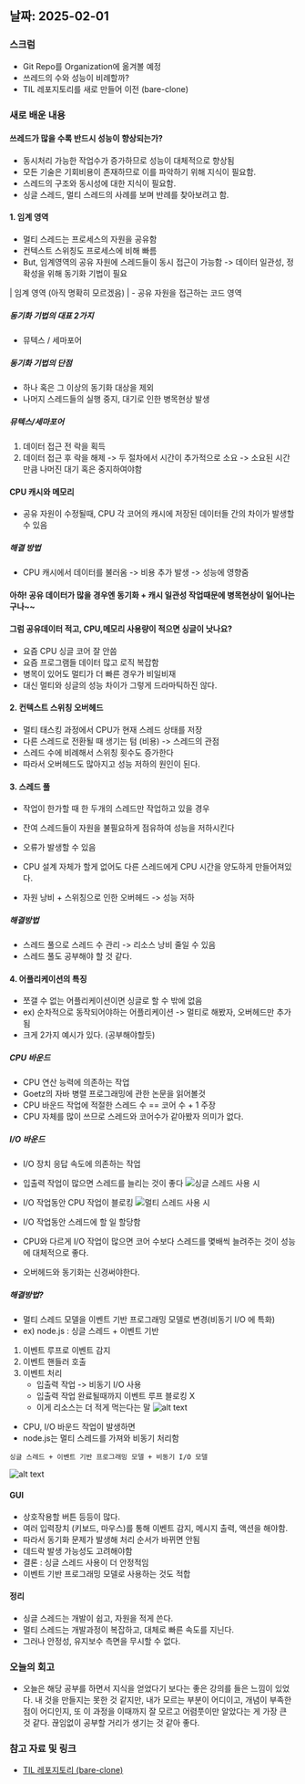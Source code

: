 ## 날짜: 2025-02-01

### 스크럼
- Git Repo를 Organization에 옮겨볼 예정
- 쓰레드의 수와 성능이 비례할까?
- TIL 레포지토리를 새로 만들어 이전 (bare-clone)

### 새로 배운 내용
#### 쓰레드가 많을 수록 반드시 성능이 향상되는가?
- 동시처리 가능한 작업수가 증가하므로 성능이 대체적으로 향상됨
- 모든 기술은 기회비용이 존재하므로 이를 파악하기 위해 지식이 필요함.
- 스레드의 구조와 동시성에 대한 지식이 필요함.
- 싱글 스레드, 멀티 스레드의 사례를 보며 반례를 찾아보려고 함.

#### 1. 임계 영역
- 멀티 스레드는 프로세스의 자원을 공유함
- 컨텍스트 스위칭도 프로세스에 비해 빠름
- But, 임계영역의 공유 자원에 스레드들이 동시 접근이 가능함
-> 데이터 일관성, 정확성을 위해 동기화 기법이 필요

| 임계 영역 (아직 명확히 모르겠음)
| - 공유 자원을 접근하는 코드 영역

##### 동기화 기법의 대표 2가지
- 뮤텍스 / 세마포어

##### 동기화 기법의 단점
- 하나 혹은 그 이상의 동기화 대상을 제외
- 나머지 스레드들의 실행 중지, 대기로 인한 병목현상 발생

##### 뮤텍스/세마포어
1. 데이터 접근 전 락을 획득
2. 데이터 접근 후 락을 해제
-> 두 절차에서 시간이 추가적으로 소요
-> 소요된 시간만큼 나머진 대기 혹은 중지하여야함

#### CPU 캐시와 메모리
- 공유 자원이 수정될때, CPU 각 코어의 캐시에 저장된 데이터들 간의 차이가 발생할 수 있음

##### 해결 방법
- CPU 캐시에서 데이터를 불러옴
-> 비용 추가 발생
-> 성능에 영향줌

#### 아하! 공유 데이터가 많을 경우엔 동기화 + 캐시 일관성 작업때문에 병목현상이 일어나는구나~~

#### 그럼 공유데이터 적고, CPU,메모리 사용량이 적으면 싱글이 낫나요?
- 요즘 CPU 싱글 코어 잘 안씀
- 요즘 프로그램들 데이터 많고 로직 복잡함
- 병목이 있어도 멀티가 더 빠른 경우가 비일비재
- 대신 멀티와 싱글의 성능 차이가 그렇게 드라마틱하진 않다.

#### 2. 컨텍스트 스위칭 오버헤드
- 멀티 태스킹 과정에서 CPU가 현재 스레드 상태를 저장
- 다른 스레드로 전환될 때 생기는 텀 (비용)
-> 스레드의 관점
- 스레드 수에 비례해서 스위칭 횟수도 증가한다
- 따라서 오버헤드도 많아지고 성능 저하의 원인이 된다.

#### 3. 스레드 풀
- 작업이 한가할 때 한 두개의 스레드만 작업하고 있을 경우
- 잔여 스레드들이 자원을 불필요하게 점유하여 성능을 저하시킨다
- 오류가 발생할 수 있음

- CPU 설계 자체가 할게 없어도 다른 스레드에게 CPU 시간을 양도하게 만들어져있다.
- 자원 낭비 + 스위칭으로 인한 오버헤드 -> 성능 저하

##### 해결방법
- 스레드 풀으로 스레드 수 관리 -> 리소스 낭비 줄일 수 있음
- 스레드 풀도 공부해야 할 것 같다.

#### 4. 어플리케이션의 특징
- 쪼갤 수 없는 어플리케이션이면 싱글로 할 수 밖에 없음
- ex) 순차적으로 동작되어야하는 어플리케이션
-> 멀티로 해봤자, 오버헤드만 추가됨
- 크게 2가지 예시가 있다. (공부해야할듯)

##### CPU 바운드
- CPU 연산 능력에 의존하는 작업
- Goetz의 자바 병렬 프로그래밍에 관한 논문을 읽어볼것
- CPU 바운드 작업에 적절한 스레드 수 == 코어 수 + 1 주장
- CPU 자체를 많이 쓰므로 스레드와 코어수가 같아봤자 의미가 없다.

##### I/O 바운드
- I/O 장치 응답 속도에 의존하는 작업
- 입출력 작업이 많으면 스레드를 늘리는 것이 좋다
![싱글 스레드 사용 시](img/image.png)
- I/O 작업동안 CPU 작업이 블로킹
![멀티 스레드 사용 시](img/image-1.png)
- I/O 작업동안 스레드에 할 일 할당함

- CPU와 다르게 I/O 작업이 많으면 코어 수보다 스레드를 몇배씩 늘려주는 것이 성능에 대체적으로 좋다.
- 오버헤드와 동기화는 신경써야한다.
##### 해결방법?
- 멀티 스레드 모델을 이벤트 기반 프로그래밍 모델로 변경(비동기 I/O 에 특화)
- ex) node.js : 싱글 스레드 + 이벤트 기반
1. 이벤트 루프로 이벤트 감지
2. 이벤트 핸들러 호출
3. 이벤트 처리
    - 입출력 작업 -> 비동기 I/O 사용
    - 입출력 작업 완료될때까지 이벤트 루프 블로킹 X
    - 이게 리소스는 더 적게 먹는다는 말
![alt text](img/image-2.png)
- CPU, I/O 바운드 작업이 발생하면
- node.js는 멀티 스레드를 가져와 비동기 처리함
```
싱글 스레드 + 이벤트 기반 프로그래밍 모델 + 비동기 I/O 모델
```
![alt text](img/image-3.png)
#### GUI
- 상호작용할 버튼 등등이 많다.
- 여러 입력장치 (키보드, 마우스)를 통해 이벤트 감지, 메시지 출력, 액션을 해야함.
- 따라서 동기화 문제가 발생해 처리 순서가 바뀌면 안됨
- 데드락 발생 가능성도 고려해야함
- 결론 : 싱글 스레드 사용이 더 안정적임
- 이벤트 기반 프로그래밍 모델로 사용하는 것도 적합

#### 정리
- 싱글 스레드는 개발이 쉽고, 자원을 적게 쓴다.
- 멀티 스레드는 개발과정이 복잡하고, 대체로 빠른 속도를 지닌다.
- 그러나 안정성, 유지보수 측면을 무시할 수 없다.

### 오늘의 회고
- 오늘은 해당 공부를 하면서 지식을 얻었다기 보다는 좋은 강의를 들은 느낌이 있었다. 내 것을 만들지는 못한 것 같지만, 내가 모르는 부분이 어디이고, 개념이 부족한 점이 어디인지, 또 이 과정을 이때까지 잘 모르고 어렴풋이만 알았다는 게 가장 큰 것 같다. 끊임없이 공부할 거리가 생기는 것 같아 좋다.

### 참고 자료 및 링크
- [TIL 레포지토리 (bare-clone)](https://soranhan.tistory.com/11)
